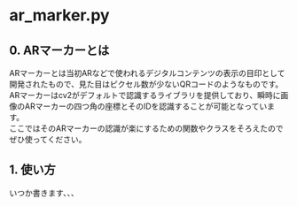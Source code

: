 # ar_marker.py
## 0. ARマーカーとは
ARマーカーとは当初ARなどで使われるデジタルコンテンツの表示の目印として開発されたもので、見た目はピクセル数が少ないQRコードのようなものです。
ARマーカーはcv2がデフォルトで認識するライブラリを提供しており、瞬時に画像のARマーカーの四つ角の座標とそのIDを認識することが可能となっています。  
ここではそのARマーカーの認識が楽にするための関数やクラスをそろえたのでぜひ使ってください。
## 1. 使い方
いつか書きます、、、